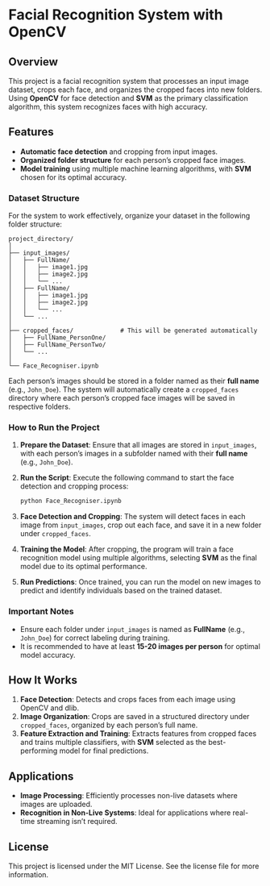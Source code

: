 # Facial Recognition System with OpenCV

## Overview

This project is a facial recognition system that processes an input image dataset, crops each face, and organizes the cropped faces into new folders. Using **OpenCV** for face detection and **SVM** as the primary classification algorithm, this system recognizes faces with high accuracy. 

## Features

- **Automatic face detection** and cropping from input images.
- **Organized folder structure** for each person’s cropped face images.
- **Model training** using multiple machine learning algorithms, with **SVM** chosen for its optimal accuracy.

### Dataset Structure

For the system to work effectively, organize your dataset in the following folder structure:

```plaintext
project_directory/
│
├── input_images/
│   ├── FullName/
│   │   ├── image1.jpg
│   │   ├── image2.jpg
│   │   └── ...
│   ├── FullName/
│   │   ├── image1.jpg
│   │   ├── image2.jpg
│   │   └── ...
│   └── ...
│
├── cropped_faces/             # This will be generated automatically
│   ├── FullName_PersonOne/
│   ├── FullName_PersonTwo/
│   └── ...
│
└── Face_Recogniser.ipynb
```

Each person’s images should be stored in a folder named as their **full name** (e.g., `John_Doe`). The system will automatically create a `cropped_faces` directory where each person’s cropped face images will be saved in respective folders.

### How to Run the Project

1. **Prepare the Dataset**:
   Ensure that all images are stored in `input_images`, with each person’s images in a subfolder named with their **full name** (e.g., `John_Doe`).

2. **Run the Script**:
   Execute the following command to start the face detection and cropping process:
   ```bash
   python Face_Recogniser.ipynb
   ```

3. **Face Detection and Cropping**:
   The system will detect faces in each image from `input_images`, crop out each face, and save it in a new folder under `cropped_faces`.

4. **Training the Model**:
   After cropping, the program will train a face recognition model using multiple algorithms, selecting **SVM** as the final model due to its optimal performance.

5. **Run Predictions**:
   Once trained, you can run the model on new images to predict and identify individuals based on the trained dataset.

### Important Notes

- Ensure each folder under `input_images` is named as **FullName** (e.g., `John_Doe`) for correct labeling during training.
- It is recommended to have at least **15-20 images per person** for optimal model accuracy.
  
## How It Works

1. **Face Detection**: Detects and crops faces from each image using OpenCV and dlib.
2. **Image Organization**: Crops are saved in a structured directory under `cropped_faces`, organized by each person’s full name.
3. **Feature Extraction and Training**: Extracts features from cropped faces and trains multiple classifiers, with **SVM** selected as the best-performing model for final predictions.

## Applications

- **Image Processing**: Efficiently processes non-live datasets where images are uploaded.
- **Recognition in Non-Live Systems**: Ideal for applications where real-time streaming isn’t required.

## License

This project is licensed under the MIT License. See the license file for more information.
